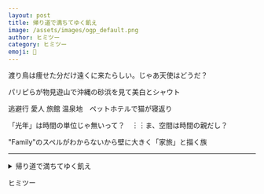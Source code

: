 ```yaml
---
layout: post
title: 帰り道で満ちてゆく飢え
image: /assets/images/ogp_default.png
author: ヒミツー
category: ヒミツー
emoji: 🤫
---
```


<div class="tanka-area"><div class="tanka">
<p>渡り鳥は痩せた分だけ遠くに来たらしい。じゃあ天使はどうだ？</p>
<p>パリピらが物見遊山で沖縄の砂浜を見て美白とシャウト</p>
<p>逃避行 愛人 旅館 温泉地　ペットホテルで猫が寝返り</p>
<p>「光年」は時間の単位じゃ無いって？　︙︙ま、空間は時間の親だし？</p>
<p>"Family"のスペルがわからないから壁に大きく「家旅」と描く族</p></div></div>

---

<details><summary>帰り道で満ちてゆく飢え</summary>
渡り鳥は痩せた分だけ遠くに来たらしい。じゃあ天使はどうだ？<br/>
パリピらが物見遊山で沖縄の砂浜を見て美白とシャウト<br/>
逃避行 愛人 旅館 温泉地　ペットホテルで猫が寝返り<br/>
「光年」は時間の単位じゃ無いって？　……ま、空間は時間の親だし？<br/>
"Family"のスペルがわからないから壁に大きく「家旅」と描く族<br/>
</details>

ヒミツー
